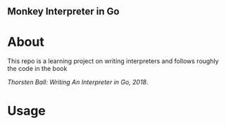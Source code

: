 ## Monkey Interpreter in Go

# About

This repo is a learning project on writing interpreters and
follows roughly the code in the book

*Thorsten Ball: Writing An Interpreter in Go, 2018*.

# Usage